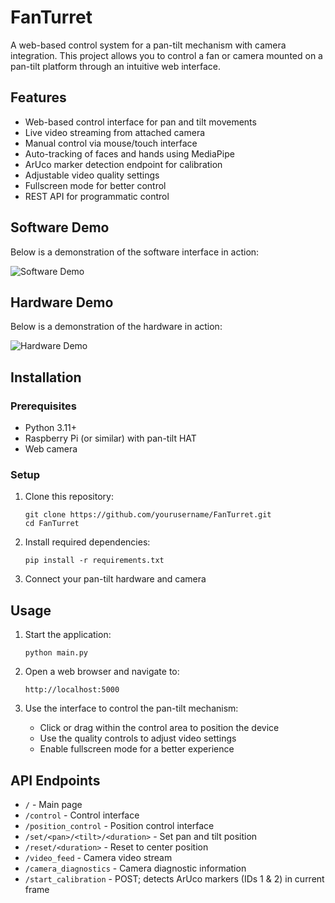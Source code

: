 # FanTurret

A web-based control system for a pan-tilt mechanism with camera integration. This project allows you to control a fan or camera mounted on a pan-tilt platform through an intuitive web interface.

## Features

- Web-based control interface for pan and tilt movements
- Live video streaming from attached camera
- Manual control via mouse/touch interface
- Auto-tracking of faces and hands using MediaPipe
- ArUco marker detection endpoint for calibration
- Adjustable video quality settings
- Fullscreen mode for better control
- REST API for programmatic control

## Software Demo

Below is a demonstration of the software interface in action:

![Software Demo](readme_media/software.gif)

## Hardware Demo

Below is a demonstration of the hardware in action:

![Hardware Demo](readme_media/hardware.gif)

## Installation

### Prerequisites

- Python 3.11+
- Raspberry Pi (or similar) with pan-tilt HAT
- Web camera

### Setup

1. Clone this repository:
   ```
   git clone https://github.com/yourusername/FanTurret.git
   cd FanTurret
   ```

2. Install required dependencies:
   ```
   pip install -r requirements.txt
   ```

3. Connect your pan-tilt hardware and camera

## Usage

1. Start the application:
   ```
   python main.py
   ```

2. Open a web browser and navigate to:
   ```
   http://localhost:5000
   ```

3. Use the interface to control the pan-tilt mechanism:
   - Click or drag within the control area to position the device
   - Use the quality controls to adjust video settings
   - Enable fullscreen mode for a better experience

## API Endpoints

- `/` - Main page
- `/control` - Control interface
- `/position_control` - Position control interface
- `/set/<pan>/<tilt>/<duration>` - Set pan and tilt position
- `/reset/<duration>` - Reset to center position
- `/video_feed` - Camera video stream
- `/camera_diagnostics` - Camera diagnostic information
- `/start_calibration` - POST; detects ArUco markers (IDs 1 & 2) in current frame